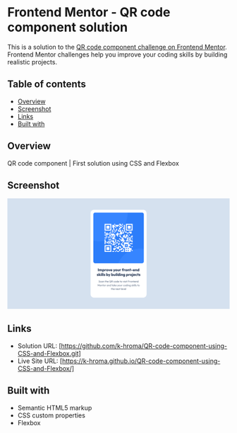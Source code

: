 # Frontend Mentor - QR code component solution

This is a solution to the [QR code component challenge on Frontend Mentor](https://www.frontendmentor.io/challenges/qr-code-component-iux_sIO_H). Frontend Mentor challenges help you improve your coding skills by building realistic projects. 

## Table of contents

- [Overview](#overview)
- [Screenshot](#screenshot)
- [Links](#links)
- [Built with](#built-with)
   
## Overview
QR code component | First solution using CSS and Flexbox

## Screenshot

![QR-code](./assets/qr_code.png)

## Links

- Solution URL: [https://github.com/k-hroma/QR-code-component-using-CSS-and-Flexbox.git]
- Live Site URL: [https://k-hroma.github.io/QR-code-component-using-CSS-and-Flexbox/]

## Built with

- Semantic HTML5 markup
- CSS custom properties
- Flexbox

